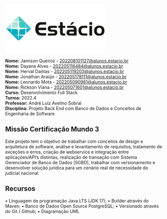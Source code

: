 ![image](estacio.png)

**Nome:** Jamison Queiroz - 202208101127@alunos.estacio.br\
**Nome:** Dayana Alves - 202205116484@alunos.estacio.br\
**Nome:** Herval Dantas - 202205119203@alunos.estacio.br\
**Nome:** Jonathan Araújo - 202205178111@alunos.estacio.br\
**Nome:** Leonardo Mota - 202205090981@alunos.estacio.br\
**Nome:** Rickson Viana - 202205071601@alunos.estacio.br\
**Curso:** Desenvolvimento Full Stack\
**Turma:** 2022.4\
**Professor:** André Luiz Avelino Sobral\
**Disciplina:** Projeto Back End com Banco de Dados e Conceitos de Engenharia de Software


## Missão Certificação Mundo 3

Este projeto tem o objetivo de trabalhar com conceitos de design e arquitetura de software, análise e levantamento de requisitos, tratamento de exceções e erros, criação de webservice e integração entre aplicações/API’s distintas, realização de transação com Sistema Gerenciador de Banco de Dados (SGBD), trabalhar com versionamento e desenvolver solução jurídica para um cenário real de necessidade do judicial nacional.

## Recursos

• Linguagem de programação Java LTS (JDK 17); 
• Builder através do Maven; 
• Banco de Dados Open Source PostgreSQL; 
• Versionado através do Git / Github; 
• Diagramação UML
